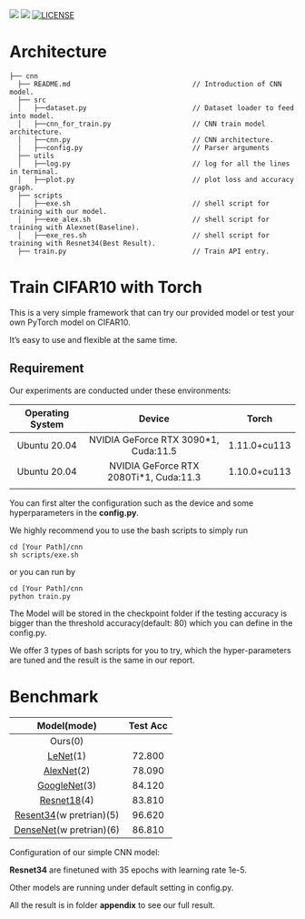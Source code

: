 ![](https://img.shields.io/badge/PyTorch-EE4C2C?style=for-the-badge&logo=PyTorch&logoColor=white)
![](https://img.shields.io/badge/building-pass-green.svg)
[![LICENSE](https://img.shields.io/github/license/JoeyBling/hexo-theme-yilia-plus "LICENSE")](./LICENSE "LICENSE")
# Architecture

```
├── cnn
  ├── README.md                              // Introduction of CNN model.
  ├── src
  │   ├──dataset.py                          // Dataset loader to feed into model.
  │   ├──cnn_for_train.py                    // CNN train model architecture.
  │   ├──cnn.py                              // CNN architecture.
  |   ├──config.py                           // Parser arguments
  ├── utils
  │   ├──log.py                              // log for all the lines in terminal.
  │   ├──plot.py                             // plot loss and accuracy graph.
  ├── scripts
  │   ├──exe.sh                              // shell script for training with our model.
  │   ├──exe_alex.sh                         // shell script for training with Alexnet(Baseline).
  │   ├──exe_res.sh                          // shell script for training with Resnet34(Best Result).
  ├── train.py                               // Train API entry.
```

# Train CIFAR10 with Torch

This is a very simple framework that can try our provided model or test your own PyTorch model on CIFAR10. 

It’s easy to use and flexible at the same time.

## Requirement

Our experiments are conducted under these environments:

| Operating System |                 Device                 |    Torch     |
| :--------------: | :------------------------------------: | :----------: |
|   Ubuntu 20.04   |  NVIDIA GeForce RTX 3090*1, Cuda:11.5  | 1.11.0+cu113 |
|   Ubuntu 20.04   | NVIDIA GeForce RTX 2080Ti*1, Cuda:11.3 | 1.10.0+cu113 |
|                  |                                        |              |

You can first alter the configuration such as the device and some hyperparameters in the **config.py**.

We highly recommend you to use the bash scripts to simply run

```shell
cd [Your Path]/cnn
sh scripts/exe.sh
```

or you can run by 

```
cd [Your Path]/cnn
python train.py
```

The Model will be stored in the checkpoint folder if the testing accuracy is bigger than the threshold accuracy(default: 80) which you can define in the config.py.



We offer 3 types of bash scripts for you to try, which the hyper-parameters are tuned and the result is the same in our report.

# Benchmark

|                         Model(mode)                          | Test Acc |
| :----------------------------------------------------------: | :------: |
|                           Ours(0)                            |          |
|   [LeNet](https://ieeexplore.ieee.org/document/726791)(1)    |  72.800  |
| [AlexNet](https://proceedings.neurips.cc/paper/2012/file/c399862d3b9d6b76c8436e924a68c45b-Paper.pdf)(2) |  78.090  |
| [GoogleNet](https://www.cv-foundation.org/openaccess/content_cvpr_2015/papers/Szegedy_Going_Deeper_With_2015_CVPR_paper.pdf)(3) |  84.120  |
|    [Resnet18](https://arxiv.org/pdf/1512.03385v1.pdf)(4)     |  83.810  |
| [Resent34](https://arxiv.org/pdf/1512.03385v1.pdf)(w pretrian)(5) |  96.620  |
| [DenseNet](https://arxiv.org/pdf/1608.06993.pdf)(w pretrian)(6) |  86.810  |

Configuration of our simple CNN model:



**Resnet34** are finetuned with 35 epochs with learning rate 1e-5.

Other models are running under default setting in config.py.

All the result is in folder **appendix** to see our full result.
